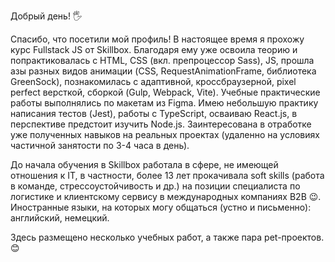 Добрый день! 🖐

Спасибо, что посетили мой профиль! 
В настоящее время я прохожу курс Fullstack JS от Skillbox. Благодаря ему уже освоила теорию и попрактиковалась с HTML, CSS (вкл. препроцессор Sass), JS, прошла азы разных видов анимации (CSS, RequestAnimationFrame, библиотека GreenSock), познакомилась с адаптивной, кроссбраузерной, pixel perfect версткой, сборкой (Gulp, Webpack, Vite). Учебные практические работы выполнялись по макетам из Figma. Имею небольшую практику написания тестов (Jest), работы с TypeScript, осваиваю React.js, в перспективе предстоит изучить Node.js. Заинтересована в отработке уже полученных навыков на реальных проектах (удаленно на условиях частичной занятости по 3-4 часа в день).

До начала обучения в Skillbox работала в сфере, не имеющей отношения к IT, в частности, более 13 лет прокачивала soft skills (работа в команде, стрессоустойчивость и др.) на позиции специалиста по логистике и клиентскому сервису в международных компаниях В2В 😉. Иностранные языки, на которых могу общаться (устно и письменно): английский, немецкий.

Здесь размещено несколько учебных работ, а также пара pet-проектов. 😊


